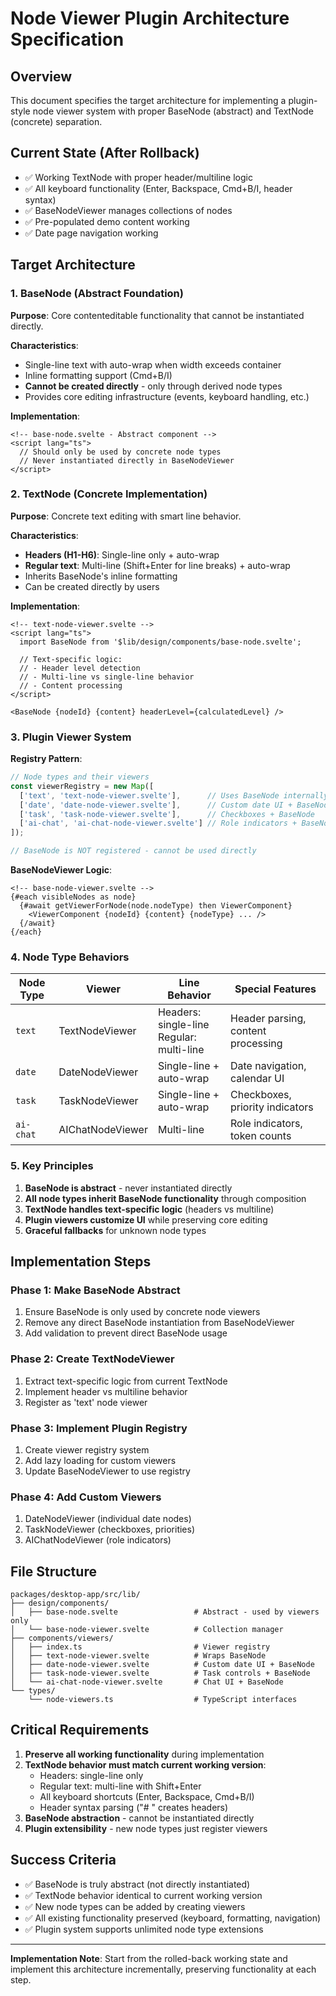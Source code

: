# Node Viewer Plugin Architecture Specification

## Overview

This document specifies the target architecture for implementing a plugin-style node viewer system with proper BaseNode (abstract) and TextNode (concrete) separation.

## Current State (After Rollback)

- ✅ Working TextNode with proper header/multiline logic
- ✅ All keyboard functionality (Enter, Backspace, Cmd+B/I, header syntax)
- ✅ BaseNodeViewer manages collections of nodes
- ✅ Pre-populated demo content working
- ✅ Date page navigation working

## Target Architecture

### 1. BaseNode (Abstract Foundation)

**Purpose**: Core contenteditable functionality that cannot be instantiated directly.

**Characteristics**:
- Single-line text with auto-wrap when width exceeds container
- Inline formatting support (Cmd+B/I)
- **Cannot be created directly** - only through derived node types
- Provides core editing infrastructure (events, keyboard handling, etc.)

**Implementation**:
```svelte
<!-- base-node.svelte - Abstract component -->
<script lang="ts">
  // Should only be used by concrete node types
  // Never instantiated directly in BaseNodeViewer
</script>
```

### 2. TextNode (Concrete Implementation)

**Purpose**: Concrete text editing with smart line behavior.

**Characteristics**:
- **Headers (H1-H6)**: Single-line only + auto-wrap
- **Regular text**: Multi-line (Shift+Enter for line breaks) + auto-wrap  
- Inherits BaseNode's inline formatting
- Can be created directly by users

**Implementation**:
```svelte
<!-- text-node-viewer.svelte -->
<script lang="ts">
  import BaseNode from '$lib/design/components/base-node.svelte';
  
  // Text-specific logic:
  // - Header level detection
  // - Multi-line vs single-line behavior
  // - Content processing
</script>

<BaseNode {nodeId} {content} headerLevel={calculatedLevel} />
```

### 3. Plugin Viewer System

**Registry Pattern**:
```typescript
// Node types and their viewers
const viewerRegistry = new Map([
  ['text', 'text-node-viewer.svelte'],      // Uses BaseNode internally
  ['date', 'date-node-viewer.svelte'],      // Custom date UI + BaseNode
  ['task', 'task-node-viewer.svelte'],      // Checkboxes + BaseNode
  ['ai-chat', 'ai-chat-node-viewer.svelte'] // Role indicators + BaseNode
]);

// BaseNode is NOT registered - cannot be used directly
```

**BaseNodeViewer Logic**:
```svelte
<!-- base-node-viewer.svelte -->
{#each visibleNodes as node}
  {#await getViewerForNode(node.nodeType) then ViewerComponent}
    <ViewerComponent {nodeId} {content} {nodeType} ... />
  {/await}
{/each}
```

### 4. Node Type Behaviors

| Node Type | Viewer | Line Behavior | Special Features |
|-----------|--------|---------------|------------------|
| `text` | TextNodeViewer | Headers: single-line<br>Regular: multi-line | Header parsing, content processing |
| `date` | DateNodeViewer | Single-line + auto-wrap | Date navigation, calendar UI |
| `task` | TaskNodeViewer | Single-line + auto-wrap | Checkboxes, priority indicators |
| `ai-chat` | AIChatNodeViewer | Multi-line | Role indicators, token counts |

### 5. Key Principles

1. **BaseNode is abstract** - never instantiated directly
2. **All node types inherit BaseNode functionality** through composition
3. **TextNode handles text-specific logic** (headers vs multiline)
4. **Plugin viewers customize UI** while preserving core editing
5. **Graceful fallbacks** for unknown node types

## Implementation Steps

### Phase 1: Make BaseNode Abstract
1. Ensure BaseNode is only used by concrete node viewers
2. Remove any direct BaseNode instantiation from BaseNodeViewer
3. Add validation to prevent direct BaseNode usage

### Phase 2: Create TextNodeViewer
1. Extract text-specific logic from current TextNode
2. Implement header vs multiline behavior
3. Register as 'text' node viewer

### Phase 3: Implement Plugin Registry
1. Create viewer registry system
2. Add lazy loading for custom viewers
3. Update BaseNodeViewer to use registry

### Phase 4: Add Custom Viewers
1. DateNodeViewer (individual date nodes)
2. TaskNodeViewer (checkboxes, priorities)
3. AIChatNodeViewer (role indicators)

## File Structure

```
packages/desktop-app/src/lib/
├── design/components/
│   ├── base-node.svelte                 # Abstract - used by viewers only
│   └── base-node-viewer.svelte          # Collection manager
├── components/viewers/
│   ├── index.ts                         # Viewer registry
│   ├── text-node-viewer.svelte          # Wraps BaseNode
│   ├── date-node-viewer.svelte          # Custom date UI + BaseNode  
│   ├── task-node-viewer.svelte          # Task controls + BaseNode
│   └── ai-chat-node-viewer.svelte       # Chat UI + BaseNode
└── types/
    └── node-viewers.ts                  # TypeScript interfaces
```

## Critical Requirements

1. **Preserve all working functionality** during implementation
2. **TextNode behavior must match current working version**:
   - Headers: single-line only
   - Regular text: multi-line with Shift+Enter
   - All keyboard shortcuts (Enter, Backspace, Cmd+B/I)
   - Header syntax parsing ("# " creates headers)
3. **BaseNode abstraction** - cannot be instantiated directly
4. **Plugin extensibility** - new node types just register viewers

## Success Criteria

- ✅ BaseNode is truly abstract (not directly instantiated)
- ✅ TextNode behavior identical to current working version
- ✅ New node types can be added by creating viewers
- ✅ All existing functionality preserved (keyboard, formatting, navigation)
- ✅ Plugin system supports unlimited node type extensions

---

**Implementation Note**: Start from the rolled-back working state and implement this architecture incrementally, preserving functionality at each step.